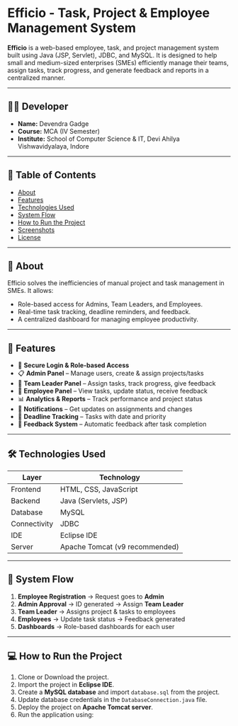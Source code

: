 # Efficio - Task, Project & Employee Management System

**Efficio** is a web-based employee, task, and project management system built using Java (JSP, Servlet), JDBC, and MySQL. It is designed to help small and medium-sized enterprises (SMEs) efficiently manage their teams, assign tasks, track progress, and generate feedback and reports in a centralized manner.

---

## 👨‍💻 Developer

- **Name:** Devendra Gadge  
- **Course:** MCA (IV Semester)  
- **Institute:** School of Computer Science & IT, Devi Ahilya Vishwavidyalaya, Indore  

---

## 📌 Table of Contents

- [About](#about)
- [Features](#features)
- [Technologies Used](#technologies-used)
- [System Flow](#system-flow)
- [How to Run the Project](#how-to-run-the-project)
- [Screenshots](#screenshots)
- [License](#license)

---

## 📖 About

Efficio solves the inefficiencies of manual project and task management in SMEs. It allows:
- Role-based access for Admins, Team Leaders, and Employees.
- Real-time task tracking, deadline reminders, and feedback.
- A centralized dashboard for managing employee productivity.

---

## 🚀 Features

- 🔐 **Secure Login & Role-based Access**  
- 📋 **Admin Panel** – Manage users, create & assign projects/tasks  
- 👥 **Team Leader Panel** – Assign tasks, track progress, give feedback  
- 💼 **Employee Panel** – View tasks, update status, receive feedback  
- 📊 **Analytics & Reports** – Track performance and project status  
- 🔔 **Notifications** – Get updates on assignments and changes  
- 📆 **Deadline Tracking** – Tasks with date and priority  
- 📄 **Feedback System** – Automatic feedback after task completion  

---

## 🛠 Technologies Used

| Layer        | Technology                     |
|--------------|-------------------------------|
| Frontend     | HTML, CSS, JavaScript         |
| Backend      | Java (Servlets, JSP)          |
| Database     | MySQL                         |
| Connectivity | JDBC                          |
| IDE          | Eclipse IDE                   |
| Server       | Apache Tomcat (v9 recommended)|

---

## 🔁 System Flow

1. **Employee Registration** → Request goes to **Admin**
2. **Admin Approval** → ID generated → Assign **Team Leader**
3. **Team Leader** → Assigns project & tasks to employees
4. **Employees** → Update task status → Feedback generated
5. **Dashboards** → Role-based dashboards for each user

---

## 💻 How to Run the Project

1. Clone or Download the project.
2. Import the project in **Eclipse IDE**.
3. Create a **MySQL database** and import `database.sql` from the project.
4. Update database credentials in the `DatabaseConnection.java` file.
5. Deploy the project on **Apache Tomcat server**.
6. Run the application using:  
